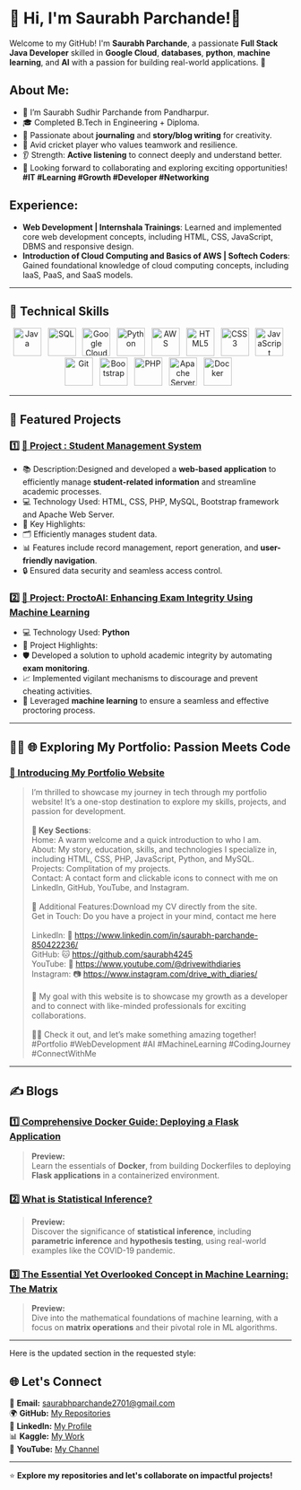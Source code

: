 # 🌟 Hi, I'm Saurabh Parchande!👋

Welcome to my GitHub! I'm **Saurabh Parchande**, a passionate **Full Stack Java Developer** skilled in **Google Cloud**, 
 **databases**, **python**, **machine learning**, and **AI** with a passion for building real-world applications. 🚀

## About Me:
- 📍 I’m Saurabh Sudhir Parchande from Pandharpur.
- 🎓 Completed B.Tech in Engineering + Diploma.
- 📝 Passionate about **journaling** and **story/blog writing** for creativity.
- 🏏 Avid cricket player who values teamwork and resilience.
- 👂 Strength: **Active listening** to connect deeply and understand better.
- 📌 Looking forward to collaborating and exploring exciting opportunities! <br>
  **#IT #Learning #Growth #Developer #Networking**

## Experience:
- **Web Development | Internshala Trainings**: Learned and implemented core web development concepts, including HTML, CSS, JavaScript, DBMS and responsive design.
- **Introduction of Cloud Computing and Basics of AWS | Softech Coders**: Gained foundational knowledge of cloud computing concepts, including IaaS, PaaS, and SaaS models.

---

## 🔧 **Technical Skills**  
<div align="center">  
  <img src="https://cdn.jsdelivr.net/gh/devicons/devicon/icons/java/java-original.svg" alt="Java" height="50">&nbsp;&nbsp;
  <img src="https://cdn.jsdelivr.net/gh/devicons/devicon/icons/mysql/mysql-original-wordmark.svg" alt="SQL" height="50">&nbsp;&nbsp; 
  <img src="https://cdn.jsdelivr.net/gh/devicons/devicon/icons/googlecloud/googlecloud-original.svg" alt="Google Cloud" height="50">&nbsp;&nbsp;
  <img src="https://cdn.jsdelivr.net/gh/devicons/devicon/icons/python/python-original.svg" alt="Python" height="50">&nbsp;&nbsp;
  <img src="https://cdn.jsdelivr.net/gh/devicons/devicon/icons/amazonwebservices/amazonwebservices-original-wordmark.svg" alt="AWS" height="50">&nbsp;&nbsp;
  <img src="https://cdn.jsdelivr.net/gh/devicons/devicon/icons/html5/html5-original.svg" alt="HTML5" height="50">&nbsp;&nbsp;
  <img src="https://cdn.jsdelivr.net/gh/devicons/devicon/icons/css3/css3-original.svg" alt="CSS3" height="50">&nbsp;&nbsp;
  <img src="https://cdn.jsdelivr.net/gh/devicons/devicon/icons/javascript/javascript-original.svg" alt="JavaScript" height="50">&nbsp;&nbsp;
  <img src="https://cdn.jsdelivr.net/gh/devicons/devicon/icons/git/git-original.svg" alt="Git" height="50">&nbsp;&nbsp;
  <img src="https://cdn.jsdelivr.net/gh/devicons/devicon/icons/bootstrap/bootstrap-original.svg" alt="Bootstrap" height="50">&nbsp;&nbsp;
  <img src="https://cdn.jsdelivr.net/gh/devicons/devicon/icons/php/php-original.svg" alt="PHP" height="50">&nbsp;&nbsp;
  <img src="https://cdn.jsdelivr.net/gh/devicons/devicon/icons/apache/apache-original.svg" alt="Apache Server" height="50">&nbsp;&nbsp;
  <img src="https://cdn.jsdelivr.net/gh/devicons/devicon/icons/docker/docker-original-wordmark.svg" alt="Docker" height="50">&nbsp;&nbsp;

</div>  

---

## 🚀 **Featured Projects**  
### **1️⃣ [📌 Project : Student Management System](https://github.com/saurabh4245/Student-_Management_System)**  
- 📚 Description:Designed and developed a **web-based application** to efficiently manage **student-related information** and streamline academic processes.
- 💻 Technology Used: HTML, CSS, PHP, MySQL, Bootstrap framework and Apache Web Server.                           
- 🎯 Key Highlights:
- 🗂️ Efficiently manages student data.
- 📊 Features include record management, report generation, and **user-friendly navigation**.
- 🔒 Ensured data security and seamless access control.

### **2️⃣ [📌 Project: ProctoAI: Enhancing Exam Integrity Using Machine Learning](https://github.com/saurabh4245/ProctoAI_Project)**  
- 💻 Technology Used: **Python**
- 🎯 Project Highlights:
- 🛡️ Developed a solution to uphold academic integrity by automating **exam monitoring**.
- 📈 Implemented vigilant mechanisms to discourage and prevent cheating activities.
- 🤖 Leveraged **machine learning** to ensure a seamless and effective proctoring process.

---
## 👨‍💻  **🌐 Exploring My Portfolio: Passion Meets Code**

### **[🌟 Introducing My Portfolio Website](https://portfoliosaurabhparchande.netlify.app/)**
> I’m thrilled to showcase my journey in tech through my portfolio website! It’s a one-stop destination to explore my skills, projects, and passion for development.<br><br>
> **📌 Key Sections**: <br>
> Home: A warm welcome and a quick introduction to who I am.<br>
> About: My story, education, skills, and technologies I specialize in, including HTML, CSS, PHP, JavaScript, Python, and MySQL. <br>
> Projects: Complitation of my projects. <br>
> Contact: A contact form and clickable icons to connect with me on LinkedIn, GitHub, YouTube, and Instagram. <br><br>
> 📂 Additional Features:Download my CV directly from the site. <br>
> Get in Touch: Do you have a project in your mind, contact me here <br><br>
> LinkedIn: 💼 https://www.linkedin.com/in/saurabh-parchande-850422236/ <br>
>   GitHub: 🐱 https://github.com/saurabh4245 <br>
>  YouTube: 🎥 https://www.youtube.com/@drivewithdiaries <br>
> Instagram: 📷 https://www.instagram.com/drive_with_diaries/ <br><br>
> 🎯 My goal with this website is to showcase my growth as a developer and to connect with like-minded professionals for exciting collaborations. <br><br>
> 👨‍💻 Check it out, and let’s make something amazing together! <br>
#Portfolio #WebDevelopment #AI #MachineLearning #CodingJourney #ConnectWithMe


---

## ✍️ **Blogs**  
### [1️⃣ Comprehensive Docker Guide: Deploying a Flask Application](https://www.linkedin.com/pulse/comprehensive-docker-guide-deploying-flask-vijay-takbhate-ojxvc/?trackingId=EzxHCiCaQbur%2FNED9CL76A%3D%3D)  
> **Preview:**  
> Learn the essentials of **Docker**, from building Dockerfiles to deploying **Flask applications** in a containerized environment.  

### [2️⃣ What is Statistical Inference?](https://www.linkedin.com/pulse/what-statistical-inference-vijay-takbhate-liyhe/?trackingId=EzxHCiCaQbur%2FNED9CL76A%3D%3D)  
> **Preview:**  
> Discover the significance of **statistical inference**, including **parametric inference** and **hypothesis testing**, using real-world examples like the COVID-19 pandemic.  

### [3️⃣ The Essential Yet Overlooked Concept in Machine Learning: The Matrix](https://www.linkedin.com/pulse/essential-yet-overlooked-concept-machine-learning-matrix-takbhate-wrzqc/?trackingId=EzxHCiCaQbur%2FNED9CL76A%3D%3D)  
> **Preview:**  
> Dive into the mathematical foundations of machine learning, with a focus on **matrix operations** and their pivotal role in ML algorithms.  

----
Here is the updated section in the requested style:

## 🌐 **Let's Connect**  
📧 **Email:** [saurabhparchande2701@gmail.com](mailto:saurabhparchande2701@gmail.com)  
🌍 **GitHub:** [My Repositories](https://github.com/saurabh4245)  
💼 **LinkedIn:** [My Profile](https://www.linkedin.com/in/saurabh-parchande-850422236/)  
📊 **Kaggle:** [My Work](https://www.kaggle.com/saurabh2701)  
🎥 **YouTube:** [My Channel](https://www.youtube.com/@drivewithdiaries)

---

⭐️ **Explore my repositories and let's collaborate on impactful projects!**
